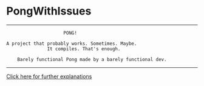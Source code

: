 # PongWithIssues
____________________________________________________________
                         PONG!

    A project that probably works. Sometimes. Maybe. 
                   It compiles. That's enough.

        Barely functional Pong made by a barely functional dev.
____________________________________________________________

[Click here for further explanations](https://en.wikipedia.org/wiki/Pong)
